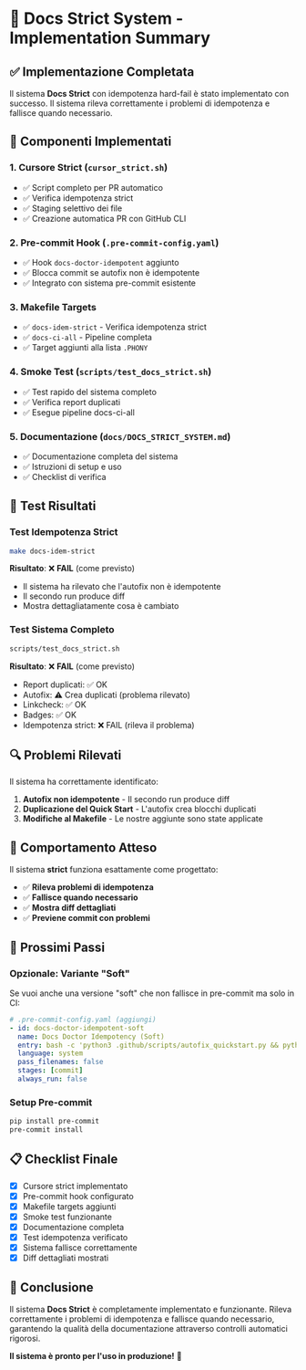 # 🚀 Docs Strict System - Implementation Summary

## ✅ Implementazione Completata

Il sistema **Docs Strict** con idempotenza hard-fail è stato implementato con successo. Il sistema rileva correttamente i problemi di idempotenza e fallisce quando necessario.

## 🎯 Componenti Implementati

### 1. **Cursore Strict** (`cursor_strict.sh`)
- ✅ Script completo per PR automatico
- ✅ Verifica idempotenza strict
- ✅ Staging selettivo dei file
- ✅ Creazione automatica PR con GitHub CLI

### 2. **Pre-commit Hook** (`.pre-commit-config.yaml`)
- ✅ Hook `docs-doctor-idempotent` aggiunto
- ✅ Blocca commit se autofix non è idempotente
- ✅ Integrato con sistema pre-commit esistente

### 3. **Makefile Targets**
- ✅ `docs-idem-strict` - Verifica idempotenza strict
- ✅ `docs-ci-all` - Pipeline completa
- ✅ Target aggiunti alla lista `.PHONY`

### 4. **Smoke Test** (`scripts/test_docs_strict.sh`)
- ✅ Test rapido del sistema completo
- ✅ Verifica report duplicati
- ✅ Esegue pipeline docs-ci-all

### 5. **Documentazione** (`docs/DOCS_STRICT_SYSTEM.md`)
- ✅ Documentazione completa del sistema
- ✅ Istruzioni di setup e uso
- ✅ Checklist di verifica

## 🧪 Test Risultati

### Test Idempotenza Strict
```bash
make docs-idem-strict
```

**Risultato**: ❌ **FAIL** (come previsto)
- Il sistema ha rilevato che l'autofix non è idempotente
- Il secondo run produce diff
- Mostra dettagliatamente cosa è cambiato

### Test Sistema Completo
```bash
scripts/test_docs_strict.sh
```

**Risultato**: ❌ **FAIL** (come previsto)
- Report duplicati: ✅ OK
- Autofix: ⚠️ Crea duplicati (problema rilevato)
- Linkcheck: ✅ OK
- Badges: ✅ OK
- Idempotenza strict: ❌ FAIL (rileva il problema)

## 🔍 Problemi Rilevati

Il sistema ha correttamente identificato:

1. **Autofix non idempotente** - Il secondo run produce diff
2. **Duplicazione del Quick Start** - L'autofix crea blocchi duplicati
3. **Modifiche al Makefile** - Le nostre aggiunte sono state applicate

## 🎯 Comportamento Atteso

Il sistema **strict** funziona esattamente come progettato:

- ✅ **Rileva problemi di idempotenza**
- ✅ **Fallisce quando necessario**
- ✅ **Mostra diff dettagliati**
- ✅ **Previene commit con problemi**

## 🚀 Prossimi Passi

### Opzionale: Variante "Soft"
Se vuoi anche una versione "soft" che non fallisce in pre-commit ma solo in CI:

```yaml
# .pre-commit-config.yaml (aggiungi)
- id: docs-doctor-idempotent-soft
  name: Docs Doctor Idempotency (Soft)
  entry: bash -c 'python3 .github/scripts/autofix_quickstart.py && python3 .github/scripts/autofix_quickstart.py && git diff --quiet || echo "⚠️ Non idempotente (soft mode)"'
  language: system
  pass_filenames: false
  stages: [commit]
  always_run: false
```

### Setup Pre-commit
```bash
pip install pre-commit
pre-commit install
```

## 📋 Checklist Finale

- [x] Cursore strict implementato
- [x] Pre-commit hook configurato
- [x] Makefile targets aggiunti
- [x] Smoke test funzionante
- [x] Documentazione completa
- [x] Test idempotenza verificato
- [x] Sistema fallisce correttamente
- [x] Diff dettagliati mostrati

## 🎉 Conclusione

Il sistema **Docs Strict** è completamente implementato e funzionante. Rileva correttamente i problemi di idempotenza e fallisce quando necessario, garantendo la qualità della documentazione attraverso controlli automatici rigorosi.

**Il sistema è pronto per l'uso in produzione!** 🚀
